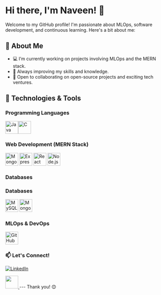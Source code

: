 # Hi there, I'm Naveen! 👋

Welcome to my GitHub profile! I'm passionate about MLOps, software development, and continuous learning. Here's a bit about me:

## 🚀 About Me

- 💻 I’m currently working on projects involving MLOps and the MERN stack.
- 🌱 Always improving my skills and knowledge.
- 🤝 Open to collaborating on open-source projects and exciting tech ventures.

## 🔧 Technologies & Tools


### Programming Languages
<p>
<img src="https://cdn.jsdelivr.net/gh/devicons/devicon/icons/java/java-original.svg" width="40" height="40" alt="Java" /><img src="https://cdn.jsdelivr.net/gh/devicons/devicon/icons/c/c-original.svg" width="40" height="40" alt="C" />
</p>

### Web Development (MERN Stack)
<p>
<img src="https://cdn.jsdelivr.net/gh/devicons/devicon/icons/mongodb/mongodb-original-wordmark.svg" width="40" height="40" alt="MongoDB" />
<img src="https://cdn.jsdelivr.net/gh/devicons/devicon/icons/express/express-original.svg" width="40" height="40" alt="Express.js" />
<img src="https://cdn.jsdelivr.net/gh/devicons/devicon/icons/react/react-original-wordmark.svg" width="40" height="40" alt="React" />
<img src="https://cdn.jsdelivr.net/gh/devicons/devicon/icons/nodejs/nodejs-original-wordmark.svg" width="40" height="40" alt="Node.js" />
</p>


### Databases
### Databases
<p>
  <img src="https://cdn.jsdelivr.net/gh/devicons/devicon/icons/mysql/mysql-original-wordmark.svg" width="40" height="40" alt="MySQL" />
  <img src="https://cdn.jsdelivr.net/gh/devicons/devicon/icons/mongodb/mongodb-original-wordmark.svg" width="40" height="40" alt="MongoDB" />
</p>


### MLOps & DevOps
<p>
<img src="https://cdn.jsdelivr.net/gh/devicons/devicon/icons/github/github-original-wordmark.svg" width="40" height="40" alt="GitHub Actions" />
</p>

### 📫 Let's Connect!
[![LinkedIn](https://img.shields.io/badge/-LinkedIn-blue?style=flat&logo=Linkedin&logoColor=white)](https://www.linkedin.com/in/naveen-s-62014b277)

   <a href="https://wa.me/919442615993">
  <img src="https://upload.wikimedia.org/wikipedia/commons/6/6b/WhatsApp.svg" width="40" height="40" />
</a>
---
Thank you! 😊
